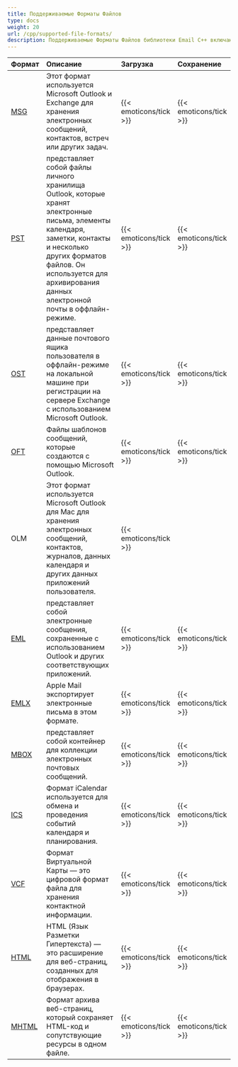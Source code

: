 ```yaml
---
title: Поддерживаемые Форматы Файлов
type: docs
weight: 20
url: /cpp/supported-file-formats/
description: Поддерживаемые Форматы Файлов библиотеки Email C++ включают MSG, PST, OST, EML, MBOX, OFT, ICS и другие
---
```



|**Формат**|**Описание**|**Загрузка**|**Сохранение**|
| :- | :- | :- | :- |
|[MSG](https://docs.fileformat.com/email/msg/)|Этот формат используется Microsoft Outlook и Exchange для хранения электронных сообщений, контактов, встреч или других задач.|{{< emoticons/tick >}}|{{< emoticons/tick >}}|
|[PST](https://docs.fileformat.com/email/pst/)|представляет собой файлы личного хранилища Outlook, которые хранят электронные письма, элементы календаря, заметки, контакты и несколько других форматов файлов. Он используется для архивирования данных электронной почты в оффлайн-режиме.|{{< emoticons/tick >}}|{{< emoticons/tick >}}|
|[OST](https://docs.fileformat.com/email/ost/)|представляет данные почтового ящика пользователя в оффлайн-режиме на локальной машине при регистрации на сервере Exchange с использованием Microsoft Outlook.|{{< emoticons/tick >}}|{{< emoticons/tick >}}|
|[OFT](https://docs.fileformat.com/email/oft/)|Файлы шаблонов сообщений, которые создаются с помощью Microsoft Outlook.|{{< emoticons/tick >}}|{{< emoticons/tick >}}|
|OLM|Этот формат используется Microsoft Outlook для Mac для хранения электронных сообщений, контактов, журналов, данных календаря и других данных приложений пользователя.|{{< emoticons/tick >}}| |
|[EML](https://docs.fileformat.com/email/eml/)|представляет собой электронные сообщения, сохраненные с использованием Outlook и других соответствующих приложений.|{{< emoticons/tick >}}|{{< emoticons/tick >}}|
|[EMLX](https://docs.fileformat.com/email/emlx/)|Apple Mail экспортирует электронные письма в этом формате.|{{< emoticons/tick >}}|{{< emoticons/tick >}}|
|[MBOX](https://docs.fileformat.com/email/mbox/)|представляет собой контейнер для коллекции электронных почтовых сообщений.|{{< emoticons/tick >}}|{{< emoticons/tick >}}|
|[ICS](https://docs.fileformat.com/email/ics/)|Формат iCalendar используется для обмена и проведения событий календаря и планирования.|{{< emoticons/tick >}}|{{< emoticons/tick >}}|
|[VCF](https://docs.fileformat.com/email/vcf/)|Формат Виртуальной Карты — это цифровой формат файла для хранения контактной информации.|{{< emoticons/tick >}}|{{< emoticons/tick >}}|
|[HTML](https://docs.fileformat.com/web/html/)|HTML (Язык Разметки Гипертекста) — это расширение для веб-страниц, созданных для отображения в браузерах.|{{< emoticons/tick >}}|{{< emoticons/tick >}}|
|[MHTML](https://docs.fileformat.com/web/mhtml/)|Формат архива веб-страниц, который сохраняет HTML-код и сопутствующие ресурсы в одном файле.|{{< emoticons/tick >}}|{{< emoticons/tick >}}|